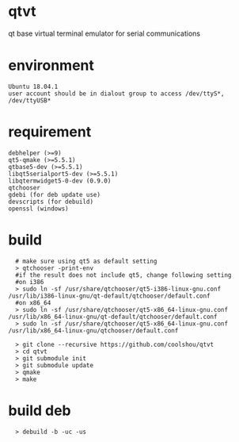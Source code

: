 # qtvt
qt base virtual terminal emulator for serial communications

# environment
    Ubuntu 18.04.1
    user account should be in dialout group to access /dev/ttyS*, /dev/ttyUSB*
    
# requirement
    debhelper (>=9)
    qt5-qmake (>=5.5.1)
    qtbase5-dev (>=5.5.1)
    libqt5serialport5-dev (>=5.5.1)
    libqtermwidget5-0-dev (0.9.0)
    qtchooser 
    gdebi (for deb update use)
    devscripts (for debuild)
    openssl (windows)

# build
```    
  # make sure using qt5 as default setting
  > qtchooser -print-env
  #if the result does not include qt5, change following setting
  #on i386
  > sudo ln -sf /usr/share/qtchooser/qt5-i386-linux-gnu.conf /usr/lib/i386-linux-gnu/qt-default/qtchooser/default.conf
  #on x86_64 
  > sudo ln -sf /usr/share/qtchooser/qt5-x86_64-linux-gnu.conf /usr/lib/x86_64-linux-gnu/qt-default/qtchooser/default.conf
  > sudo ln -sf /usr/share/qtchooser/qt5-x86_64-linux-gnu.conf /usr/lib/x86_64-linux-gnu/qtchooser/default.conf

```    
```
  > git clone --recursive https://github.com/coolshou/qtvt
  > cd qtvt
  > git submodule init
  > git submodule update
  > qmake
  > make
```
# build deb
```
  > debuild -b -uc -us
```  
